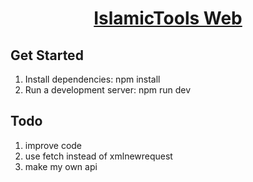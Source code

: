 <h1 align="center"><a href="https://web.sego.app/">IslamicTools Web</a></h1>

## Get Started

1. Install dependencies: npm install
2. Run a development server: npm run dev

## Todo

1. improve code
2. use fetch instead of xmlnewrequest
3. make my own api
